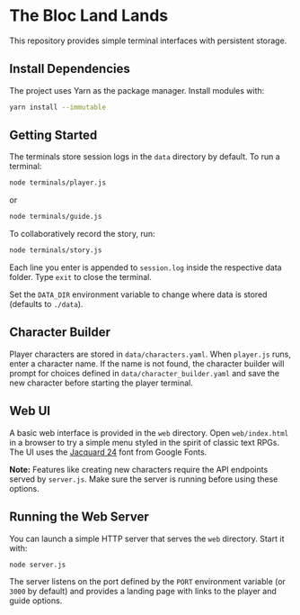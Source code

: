 # The Bloc Land Lands

This repository provides simple terminal interfaces with persistent storage.

## Install Dependencies

The project uses Yarn as the package manager. Install modules with:

```bash
yarn install --immutable
```

## Getting Started

The terminals store session logs in the `data` directory by default. To run a terminal:

```bash
node terminals/player.js
```

or

```bash
node terminals/guide.js
```

To collaboratively record the story, run:

```bash
node terminals/story.js
```

Each line you enter is appended to `session.log` inside the respective data folder. Type `exit` to close the terminal.

Set the `DATA_DIR` environment variable to change where data is stored (defaults to `./data`).

## Character Builder

Player characters are stored in `data/characters.yaml`. When `player.js` runs,
enter a character name. If the name is not found, the character builder will
prompt for choices defined in `data/character_builder.yaml` and save the new
character before starting the player terminal.

## Web UI

A basic web interface is provided in the `web` directory. Open `web/index.html`
in a browser to try a simple menu styled in the spirit of classic text RPGs.
The UI uses the [Jacquard 24](https://fonts.google.com/specimen/Jacquard+24)
font from Google Fonts.

**Note:** Features like creating new characters require the API endpoints
served by `server.js`. Make sure the server is running before using these
options.

## Running the Web Server

You can launch a simple HTTP server that serves the `web` directory. Start it
with:

```bash
node server.js
```

The server listens on the port defined by the `PORT` environment variable (or
`3000` by default) and provides a landing page with links to the player and
guide options.
